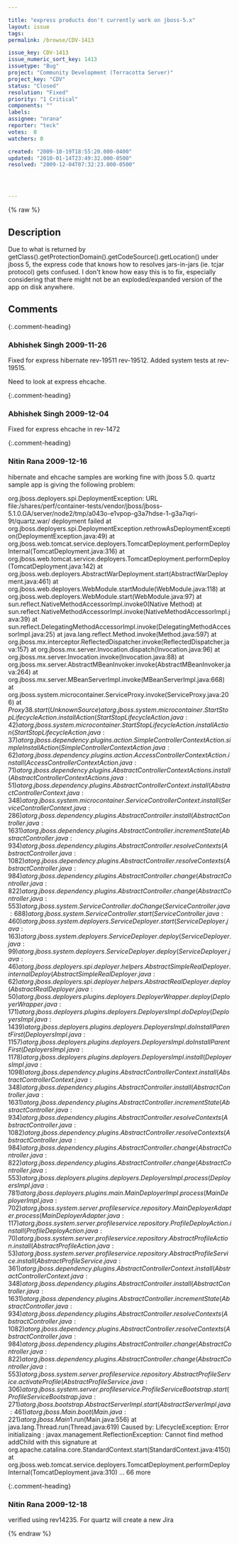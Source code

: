 ```yaml
---

title: "express products don't currently work on jboss-5.x"
layout: issue
tags: 
permalink: /browse/CDV-1413

issue_key: CDV-1413
issue_numeric_sort_key: 1413
issuetype: "Bug"
project: "Community Development (Terracotta Server)"
project_key: "CDV"
status: "Closed"
resolution: "Fixed"
priority: "1 Critical"
components: ""
labels: 
assignee: "nrana"
reporter: "teck"
votes:  0
watchers: 0

created: "2009-10-19T18:55:20.000-0400"
updated: "2010-01-14T23:49:32.000-0500"
resolved: "2009-12-04T07:32:23.000-0500"




---
```


{% raw %}

## Description

<div markdown="1" class="description">

Due to what is returned by getClass().getProtectionDomain().getCodeSource().getLocation() under jboss 5, the express code that knows how to resolves jars-in-jars (ie. tcjar protocol) gets confused. I don't know how easy this is to fix, especially considering that there might not be an exploded/expanded version of the app on disk anywhere. 

</div>

## Comments


{:.comment-heading}
### **Abhishek Singh** <span class="date">2009-11-26</span>

<div markdown="1" class="comment">

Fixed for express hibernate rev-19511 rev-19512.
Added system tests at rev-19515.

Need to look at express ehcache.

</div>


{:.comment-heading}
### **Abhishek Singh** <span class="date">2009-12-04</span>

<div markdown="1" class="comment">

Fixed for express ehcache in rev-1472

</div>


{:.comment-heading}
### **Nitin Rana** <span class="date">2009-12-16</span>

<div markdown="1" class="comment">

hibernate and ehcache samples are working fine with jboss 5.0. quartz sample app is giving the following problem:

org.jboss.deployers.spi.DeploymentException: URL file:/shares/perf/container-tests/vendor/jboss/jboss-5.1.0.GA/server/node2/tmp/a043o-e1vpop-g3a7hdse-1-g3a7iqri-9t/quartz.war/ deployment failed
	at org.jboss.deployers.spi.DeploymentException.rethrowAsDeploymentException(DeploymentException.java:49)
	at org.jboss.web.tomcat.service.deployers.TomcatDeployment.performDeployInternal(TomcatDeployment.java:316)
	at org.jboss.web.tomcat.service.deployers.TomcatDeployment.performDeploy(TomcatDeployment.java:142)
	at org.jboss.web.deployers.AbstractWarDeployment.start(AbstractWarDeployment.java:461)
	at org.jboss.web.deployers.WebModule.startModule(WebModule.java:118)
	at org.jboss.web.deployers.WebModule.start(WebModule.java:97)
	at sun.reflect.NativeMethodAccessorImpl.invoke0(Native Method)
	at sun.reflect.NativeMethodAccessorImpl.invoke(NativeMethodAccessorImpl.java:39)
	at sun.reflect.DelegatingMethodAccessorImpl.invoke(DelegatingMethodAccessorImpl.java:25)
	at java.lang.reflect.Method.invoke(Method.java:597)
	at org.jboss.mx.interceptor.ReflectedDispatcher.invoke(ReflectedDispatcher.java:157)
	at org.jboss.mx.server.Invocation.dispatch(Invocation.java:96)
	at org.jboss.mx.server.Invocation.invoke(Invocation.java:88)
	at org.jboss.mx.server.AbstractMBeanInvoker.invoke(AbstractMBeanInvoker.java:264)
	at org.jboss.mx.server.MBeanServerImpl.invoke(MBeanServerImpl.java:668)
	at org.jboss.system.microcontainer.ServiceProxy.invoke(ServiceProxy.java:206)
	at $Proxy38.start(Unknown Source)
	at org.jboss.system.microcontainer.StartStopLifecycleAction.installAction(StartStopLifecycleAction.java:42)
	at org.jboss.system.microcontainer.StartStopLifecycleAction.installAction(StartStopLifecycleAction.java:37)
	at org.jboss.dependency.plugins.action.SimpleControllerContextAction.simpleInstallAction(SimpleControllerContextAction.java:62)
	at org.jboss.dependency.plugins.action.AccessControllerContextAction.install(AccessControllerContextAction.java:71)
	at org.jboss.dependency.plugins.AbstractControllerContextActions.install(AbstractControllerContextActions.java:51)
	at org.jboss.dependency.plugins.AbstractControllerContext.install(AbstractControllerContext.java:348)
	at org.jboss.system.microcontainer.ServiceControllerContext.install(ServiceControllerContext.java:286)
	at org.jboss.dependency.plugins.AbstractController.install(AbstractController.java:1631)
	at org.jboss.dependency.plugins.AbstractController.incrementState(AbstractController.java:934)
	at org.jboss.dependency.plugins.AbstractController.resolveContexts(AbstractController.java:1082)
	at org.jboss.dependency.plugins.AbstractController.resolveContexts(AbstractController.java:984)
	at org.jboss.dependency.plugins.AbstractController.change(AbstractController.java:822)
	at org.jboss.dependency.plugins.AbstractController.change(AbstractController.java:553)
	at org.jboss.system.ServiceController.doChange(ServiceController.java:688)
	at org.jboss.system.ServiceController.start(ServiceController.java:460)
	at org.jboss.system.deployers.ServiceDeployer.start(ServiceDeployer.java:163)
	at org.jboss.system.deployers.ServiceDeployer.deploy(ServiceDeployer.java:99)
	at org.jboss.system.deployers.ServiceDeployer.deploy(ServiceDeployer.java:46)
	at org.jboss.deployers.spi.deployer.helpers.AbstractSimpleRealDeployer.internalDeploy(AbstractSimpleRealDeployer.java:62)
	at org.jboss.deployers.spi.deployer.helpers.AbstractRealDeployer.deploy(AbstractRealDeployer.java:50)
	at org.jboss.deployers.plugins.deployers.DeployerWrapper.deploy(DeployerWrapper.java:171)
	at org.jboss.deployers.plugins.deployers.DeployersImpl.doDeploy(DeployersImpl.java:1439)
	at org.jboss.deployers.plugins.deployers.DeployersImpl.doInstallParentFirst(DeployersImpl.java:1157)
	at org.jboss.deployers.plugins.deployers.DeployersImpl.doInstallParentFirst(DeployersImpl.java:1178)
	at org.jboss.deployers.plugins.deployers.DeployersImpl.install(DeployersImpl.java:1098)
	at org.jboss.dependency.plugins.AbstractControllerContext.install(AbstractControllerContext.java:348)
	at org.jboss.dependency.plugins.AbstractController.install(AbstractController.java:1631)
	at org.jboss.dependency.plugins.AbstractController.incrementState(AbstractController.java:934)
	at org.jboss.dependency.plugins.AbstractController.resolveContexts(AbstractController.java:1082)
	at org.jboss.dependency.plugins.AbstractController.resolveContexts(AbstractController.java:984)
	at org.jboss.dependency.plugins.AbstractController.change(AbstractController.java:822)
	at org.jboss.dependency.plugins.AbstractController.change(AbstractController.java:553)
	at org.jboss.deployers.plugins.deployers.DeployersImpl.process(DeployersImpl.java:781)
	at org.jboss.deployers.plugins.main.MainDeployerImpl.process(MainDeployerImpl.java:702)
	at org.jboss.system.server.profileservice.repository.MainDeployerAdapter.process(MainDeployerAdapter.java:117)
	at org.jboss.system.server.profileservice.repository.ProfileDeployAction.install(ProfileDeployAction.java:70)
	at org.jboss.system.server.profileservice.repository.AbstractProfileAction.install(AbstractProfileAction.java:53)
	at org.jboss.system.server.profileservice.repository.AbstractProfileService.install(AbstractProfileService.java:361)
	at org.jboss.dependency.plugins.AbstractControllerContext.install(AbstractControllerContext.java:348)
	at org.jboss.dependency.plugins.AbstractController.install(AbstractController.java:1631)
	at org.jboss.dependency.plugins.AbstractController.incrementState(AbstractController.java:934)
	at org.jboss.dependency.plugins.AbstractController.resolveContexts(AbstractController.java:1082)
	at org.jboss.dependency.plugins.AbstractController.resolveContexts(AbstractController.java:984)
	at org.jboss.dependency.plugins.AbstractController.change(AbstractController.java:822)
	at org.jboss.dependency.plugins.AbstractController.change(AbstractController.java:553)
	at org.jboss.system.server.profileservice.repository.AbstractProfileService.activateProfile(AbstractProfileService.java:306)
	at org.jboss.system.server.profileservice.ProfileServiceBootstrap.start(ProfileServiceBootstrap.java:271)
	at org.jboss.bootstrap.AbstractServerImpl.start(AbstractServerImpl.java:461)
	at org.jboss.Main.boot(Main.java:221)
	at org.jboss.Main$1.run(Main.java:556)
	at java.lang.Thread.run(Thread.java:619)
Caused by: LifecycleException:  Error initializaing :  javax.management.ReflectionException: Cannot find method addChild with this signature
	at org.apache.catalina.core.StandardContext.start(StandardContext.java:4150)
	at org.jboss.web.tomcat.service.deployers.TomcatDeployment.performDeployInternal(TomcatDeployment.java:310)
	... 66 more


</div>


{:.comment-heading}
### **Nitin Rana** <span class="date">2009-12-18</span>

<div markdown="1" class="comment">

verified using rev14235. For quartz will create a new Jira

</div>



{% endraw %}
